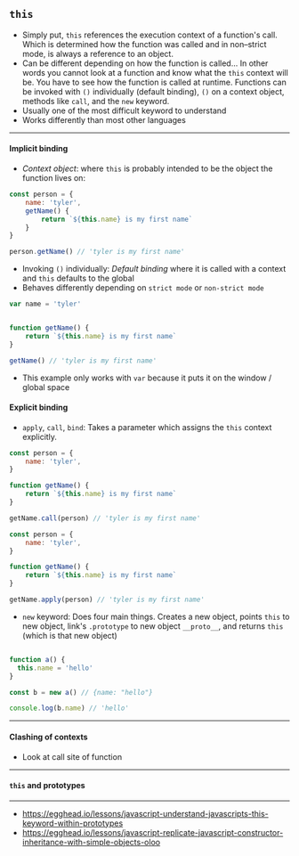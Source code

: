 ## `this`

- Simply put, `this` references the execution context of a function's call. Which is determined how the function was called and in non–strict mode, is always a reference to an object.
- Can be different depending on how the function is called... In other words you cannot look at a function and know what the `this` context will be. You have to see how the function is called at runtime. Functions can be invoked with `()` individually (default binding), `()` on a context object, methods like `call`, and the `new` keyword.
- Usually one of the most difficult keyword to understand
- Works differently than most other languages

---

#### Implicit binding

- *Context object*: where `this` is probably intended to be the object the function lives on:

```js
const person = {
    name: 'tyler',
    getName() {
        return `${this.name} is my first name`
    }
}

person.getName() // 'tyler is my first name'

```

- Invoking `()` individually: *Default binding* where it is called with a context and `this` defaults to the global
- Behaves differently depending on `strict mode` or `non-strict mode`

```js
var name = 'tyler'


function getName() {
    return `${this.name} is my first name`
}

getName() // 'tyler is my first name'

```

- This example only works with `var` because it puts it on the window / global space

#### Explicit binding

- `apply`, `call`, `bind`: Takes a parameter which assigns the `this` context explicitly.

```js
const person = {
    name: 'tyler',
}

function getName() {
    return `${this.name} is my first name`
}

getName.call(person) // 'tyler is my first name'

```

```js
const person = {
    name: 'tyler',
}

function getName() {
    return `${this.name} is my first name`
}

getName.apply(person) // 'tyler is my first name'

```

- `new` keyword: Does four main things. Creates a new object, points `this` to new object, link's `.prototype` to new object `__proto__`, and returns `this` (which is that new object)

```js

function a() {
  this.name = 'hello'
}

const b = new a() // {name: "hello"}

console.log(b.name) // 'hello'


```

---

#### Clashing of contexts

- Look at call site of function

---

#### `this` and prototypes


---



- https://egghead.io/lessons/javascript-understand-javascripts-this-keyword-within-prototypes
- https://egghead.io/lessons/javascript-replicate-javascript-constructor-inheritance-with-simple-objects-oloo
